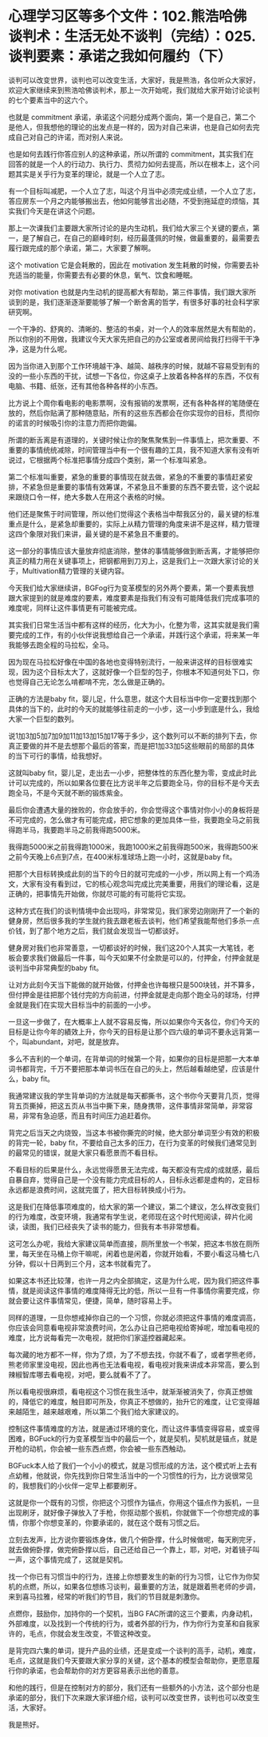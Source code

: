 # 心理学习区等多个文件：102.熊浩哈佛谈判术：生活无处不谈判（完结）：025.谈判要素：承诺之我如何履约（下）

谈判可以改变世界，谈判也可以改变生活，大家好，我是熊浩，各位听众大家好，欢迎大家继续来到熊浩哈佛谈判术，那上一次开始呢，我们就给大家开始讨论谈判的七个要素当中的这六个。

也就是 commitment 承诺，承诺这个问题分成两个面向，第一个是自己，第二个是他人，但我想他的理论的出发点是一样的，因为对自己来讲，也是自己如何去完成自己对自己的许诺，而对别人来说。

也是如何去践行你答应别人的这种承诺，所以所谓的 commitment，其实我们在回答的就是一个人的行动力、执行力、贯彻力如何去提高，所以在根本上，这个问题其实是关乎行为变革的理论，就是一个人立了志。

有一个目标叫减肥，一个人立了志，叫这个月当中必须完成业绩，一个人立了志，答应房东一个月之内能够搬出去，他如何能够言出必随，不受到拖延症的烦恼，其实我们今天是在讲这个问题。

那上一次课我们主要跟大家所讨论的是内生动机，我们给大家三个关键的要点，第一，是了解自己，在自己的巅峰时刻，经历最蓬佩的时候，做最重要的，最需要去履行跟完成的那个承诺，第二，大家要了解啊。

这个 motivation 它是会耗散的，因此在 motivation 发生耗散的时候，你需要去补充适当的能量，你需要去有必要的休息，氧气、饮食和睡眠。

对你 motivation 也就是内生动机的提高都大有帮助，第三件事情，我们跟大家所谈到的是，我们逐渐逐渐要能够了解一个断舍离的哲学，有很多好事的社会科学家研究啊。

一个干净的、舒爽的、清晰的、整洁的书桌，对一个人的效率居然是大有帮助的，所以你别的不用做，我建议今天大家先把自己的办公室或者房间给我打扫得干干净净，这是为什么呢。

因为当你进入到那个工作环境越干净、越简、越秩序的时候，就越不容易受到有的没的一些小东西的干扰，试想一下各位，你这桌子上放着各种各样的东西，不仅有电脑、书籍、纸张，还有其他各种各样的小东西。

比方说上个周你看电影的电影票啊，没有报销的发票啊，还有各种各样的笔随便在放的，然后你贴满了那种随意贴，所有的这些东西都会在你实现你的目标，贯彻你的诺言的时候吸引你的注意力而把你跑偏。

所谓的断舌离是有道理的，关键时候让你的聚焦聚焦到一件事情上，把次重要、不重要的事情统统减除，时间管理当中有一个很有趣的工具，我不知道大家有没有听说过，它根据两个标准把事情分成四个类别，第一个标准叫紧急。

第二个标准叫重要，紧急的重要的事情现在就去做，紧急的不重要的事情赶紧安排，不紧急但是重要的事情有效筹谋，不紧急且不重要的东西不要去管，这个说起来跟绕口令一样，绝大多数人在用这个表格的时候。

他们还是聚焦于时间管理，所以他们觉得这个表格当中帮我区分的，最关键的标准重点是什么，是紧急却重要的，实际上从精力管理的角度来讲不是这样，精力管理这四个象限对我们来讲，最关键的是不紧急且不重要的。

这一部分的事情应该大量放弃彻底消除，整体的事情能够做到断舌离，才能够把你真正的精力用在关键事项上，把钢都用到刀刃上，这是我们上一次跟大家讨论的关于，Multivation精力管理的关键内容。

今天我们给大家继续讲，BGFog行为变革模型的另外两个要素，第一个要素我想跟大家提到的就是难度的要素，难度要素是指我们有没有可能降低我们完成事项的难度呢，同样让这件事情更有可能被完成。

其实我们日常生活当中都有这样的经历，化大为小，化整为零，这其实就是我们需要完成的工作，有的小伙伴说我想给自己一个承诺，并践行这个承诺，将来某一年我能够去跑全程的马拉松，全马。

因为现在马拉松好像在中国的各地也变得特别流行，一般来讲这样的目标很难实现，因为这个目标太大了，这就好像一个巨型的包子，你根本不知道何处下口，你也觉得自己无论怎么啃都啃不完，怎么做是正确的。

正确的方法是baby fit，婴儿足，什么意思，就这个大目标当中你一定要找到那个具体的当下的，此时的今天的就能够往前走的一小步，这一小步到底是什么，我给大家一个巨型的数列。

说1加3加5加7加9加11加13加15加17等于多少，这个数列可以不断的排列下去，你真正要做的并不是去想那个最后的答案，而是把1加33加5这些眼前的局部的具体的当下可行的事情，给我想好。

这就叫baby fit，婴儿足，走出去一小步，把整体性的东西化整为零，变成此时此计可以完成的，所以如果各位要在比方说半年之后要跑全马，你的目标不是今天去跑全马，不是今天就不断的锻炼紫金。

最后你会遭遇大量的挫败的，你会放手的，你会觉得这个事情对你小小的身板将是不可完成的，怎么做才有可能完成，把它想象的更加具体一些，我要跑全马之前我得跑半马，我要跑半马之前我得跑5000米。

我得跑5000米之前我得跑1000米，我跑1000米之前我得跑500米，我得跑500米之前今天晚上6点到7点，在400米标准球场上跑一小时，这就是baby fit。

把那个大目标转换成此刻的当下的今日的就可完成的一小步，所以网上有一个鸡汤文，大家有没有看到过，它的核心观念叫完成比完美重要，用我们的理论看，这是正确的，把事情先开始做，你就尽可能的有可能将它实现。

这种方式在我们的谈判情境中会出现吗，非常常见，我们家旁边刚刚开了一个新的健身房，然后很多我的学生就约我去跟老板去谈判，他们希望我能帮他们多杀一点价钱，到了那个地方之后，我们就会发现当一切都谈好。

健身房对我们也非常善意，一切都谈好的时候，我们这20个人其实一大笔钱，老板会要求我们做最后一件事，叫今天如果不付全款是可以的，付押金，付押金就是谈判当中非常典型的baby fit。

让对方此刻今天当下能做的就开始做，付押金也许每根只是500块钱，并不算多，但付押金是往把那个钱付完的方向前进，付押金就是走向那个跑全马的球场，付押金就是我们在实现大目标当中的前面的一小步。

一旦这一步做了，在大概率上人就不容易反悔，所以如果你今天各位，你们今天的目标是让你今年的績效上升，你今天的目标是让那个四六级的单词不要永远背第一个，叫abundant，对吧，就是放弃。

多么不吉利的一个单词，在背单词的时候第一个背，如果你的目标是把那一大本单词书都背完，千万不要把那本单词书压在自己的头上，然后越看越绝望，应该是什么，baby fit。

我通常建议我的学生背单词的方法就是每天都撕书，这个书你今天要背几页，觉得背五页撕掉，把这五页从书当中撕下来，随身携带，这件事情非常简单，非常容易，非常有急迫感，而且有时间压力追赶着你。

背完之后当天之内烧毁，当这本书被你撕完的时候，绝大部分单词至少有效的积极的背完一轮，baby fit，不要给自己太多的压力，在行为变革的时候我们通常见到的最常见的错误，就是大家只看愿景而不看目标。

不看目标的后果是什么，永远觉得愿景无法完成，每天都没有完成的成就感，最后自暴自弃，觉得自己是一个没有能力完成目标的人，目标永远都是虚构的，定目标永远都是浪费时间，这就完蛋了，把大目标转换成小行为。

这是我们在降低事项难度的，给大家的第一个建议，第二个建议，怎么样改变我们的行为难度，改变环境，我通常有学生说，老师现在这个时代短阅读，碎片化阅读，读图，我们已经丧失了读书的能力，但我有本书非常想看。

这可怎么办呢，我给大家建议简单而直接，厕所里放一个书架，把这本书放在厕所里，每天坐在马桶上你干嘛呢，闲着也是闲着，你就开始看，不要小看这马桶七八分钟，假以十日两到三个月，这本书就看完了。

如果这本书还比较薄，也许一月之内全部搞定，这是为什么呢，因为我们把这件事情，就是阅读这件事情的难度降得无比的低，所以一旦有一件事情你需要完成，你就会要让这件事情常见，便捷，简单，随时容易上手。

同样的道理，一旦你想戒掉你自己的一个习惯，你就必须把这件事情的难度调高，你应该会同意看电视非常浪费时间，怎么办让自己把电视给寄掉呢，增加看电视的难度，比方说每看完一次电视，就把你们家遥控器藏起来。

每次藏的地方都不一样，你为了烦，为了不想去找，你就不看了，或者学熊老师，熊老师家里没电视，因此也再也无法看电视，看电视对我来讲成本非常高，要么到辣椒智库哪去看电视，对吧，要么就看不了了。

所以看电视很麻烦，看电视这个习惯在我生活中，就渐渐被消失了，你真正想做的，降低它的难度，触目即可所及，你真正不想做的，抬升它的难度，让它变得越来越陌生，越来越艰难，所以第二个我们给大家建议的。

控制这件事情难度的方法，就是通过环境的变化，而让这件事情变得容易，或变得困难，BGFuck的行为变革模型当中的最后一个，就是契机，契机就是锚点，就是开枪的动机，你会被一些东西点燃，你会被一些东西触动。

BGFuck本人给了我们一个小小的模式，就是习惯形成的方法，这个模式听上去有点幼稚，他就说，你先找到你日常生活当中的一个习惯性的行为，比方说很常见的，我想我们的小伙伴一定早上都要刷牙。

这就是你一个既有的习惯，你把这个习惯作为锚点，你用这个锚点作为扳机，一旦出现刷牙，就好像子弹放入了手枪，你抠动那个扳机，你就做下一个你想完成的事情，你那个你想变革的，你要承诺的，就在这个既有习惯之后。

立刻去发声，比方说你要锻炼身体，做几个俯卧撑，什么时候做呢，每天刷完牙，就去做俯卧撑，做完俯卧撑以后，自己还给自己一个靠上，耶，对吧，对着镜子叫一声，这个事情完成了，这就是契机。

找一个你已有习惯当中的行为，连接上你想要发生的新的行为习惯，让它作为你契机的点燃，所以，如果各位想练习谈判，最重要的方法，就是跟着熊老师的步调，来到喜马拉雅，经常的听我们的节目，我们的节目就是刺激你。

点燃你，鼓励你，加持你的一个契机，当BG FAC所谓的这三个要素，内身动机，外部难度，以及找到一个传统的行为，或者外部的行为，作为你行为变革和自我家许的，毛点，你就会发生改变，不管这种改变。

是背完四六集的单词，提升产品的业绩，还是变成一个谈判的高手，动机，难度，毛点，这就是我们今天要跟大家分享的关键，这个基本的模型会帮助你，更愿意履行你的承诺，也会帮助你的对方更容易表示出他的善意。

和他的践行，但是在控制对方的部分，我们还有一些额外的小方法，这个部分也是承诺的部分，我们下次来跟大家详细介绍，谈判可以改变世界，谈判也可以改变生活，大家好。

我是熊好。